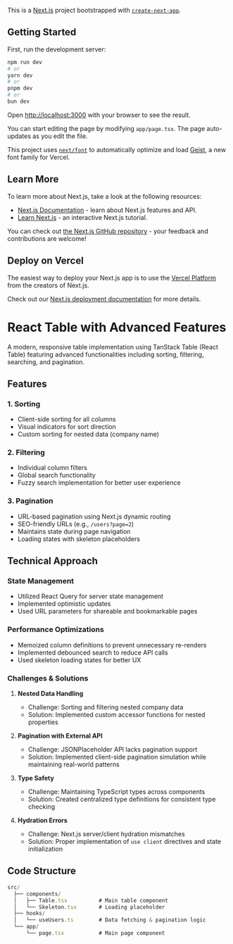 This is a [Next.js](https://nextjs.org) project bootstrapped with [`create-next-app`](https://nextjs.org/docs/app/api-reference/cli/create-next-app).

## Getting Started

First, run the development server:

```bash
npm run dev
# or
yarn dev
# or
pnpm dev
# or
bun dev
```

Open [http://localhost:3000](http://localhost:3000) with your browser to see the result.

You can start editing the page by modifying `app/page.tsx`. The page auto-updates as you edit the file.

This project uses [`next/font`](https://nextjs.org/docs/app/building-your-application/optimizing/fonts) to automatically optimize and load [Geist](https://vercel.com/font), a new font family for Vercel.

## Learn More

To learn more about Next.js, take a look at the following resources:

- [Next.js Documentation](https://nextjs.org/docs) - learn about Next.js features and API.
- [Learn Next.js](https://nextjs.org/learn) - an interactive Next.js tutorial.

You can check out [the Next.js GitHub repository](https://github.com/vercel/next.js) - your feedback and contributions are welcome!

## Deploy on Vercel

The easiest way to deploy your Next.js app is to use the [Vercel Platform](https://vercel.com/new?utm_medium=default-template&filter=next.js&utm_source=create-next-app&utm_campaign=create-next-app-readme) from the creators of Next.js.

Check out our [Next.js deployment documentation](https://nextjs.org/docs/app/building-your-application/deploying) for more details.

# React Table with Advanced Features

A modern, responsive table implementation using TanStack Table (React Table) featuring advanced functionalities including sorting, filtering, searching, and pagination.

## Features

### 1. Sorting
- Client-side sorting for all columns
- Visual indicators for sort direction
- Custom sorting for nested data (company name)

### 2. Filtering
- Individual column filters
- Global search functionality
- Fuzzy search implementation for better user experience

### 3. Pagination
- URL-based pagination using Next.js dynamic routing
- SEO-friendly URLs (e.g., `/users?page=2`)
- Maintains state during page navigation
- Loading states with skeleton placeholders

## Technical Approach

### State Management
- Utilized React Query for server state management
- Implemented optimistic updates
- Used URL parameters for shareable and bookmarkable pages

### Performance Optimizations
- Memoized column definitions to prevent unnecessary re-renders
- Implemented debounced search to reduce API calls
- Used skeleton loading states for better UX

### Challenges & Solutions

1. **Nested Data Handling**
   - Challenge: Sorting and filtering nested company data
   - Solution: Implemented custom accessor functions for nested properties

2. **Pagination with External API**
   - Challenge: JSONPlaceholder API lacks pagination support
   - Solution: Implemented client-side pagination simulation while maintaining real-world patterns

3. **Type Safety**
   - Challenge: Maintaining TypeScript types across components
   - Solution: Created centralized type definitions for consistent type checking

4. **Hydration Errors**
   - Challenge: Next.js server/client hydration mismatches
   - Solution: Proper implementation of `use client` directives and state initialization

## Code Structure

```typescript
src/
  ├── components/
  │   ├── Table.tsx          # Main table component
  │   └── Skeleton.tsx       # Loading placeholder
  ├── hooks/
  │   └── useUsers.ts        # Data fetching & pagination logic
  └── app/
      └── page.tsx           # Main page component
